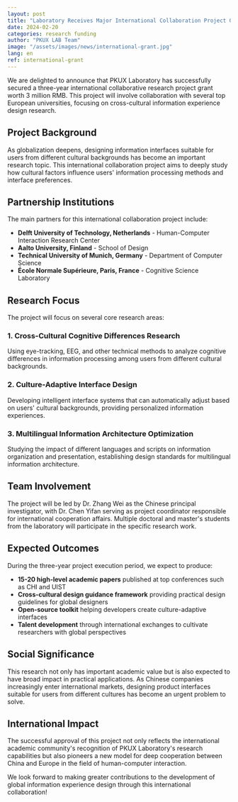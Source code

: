 ```yaml
---
layout: post
title: "Laboratory Receives Major International Collaboration Project Grant"
date: 2024-02-20
categories: research funding
author: "PKUX LAB Team"
image: "/assets/images/news/international-grant.jpg"
lang: en
ref: international-grant
---
```


We are delighted to announce that PKUX Laboratory has successfully secured a three-year international collaborative research project grant worth 3 million RMB. This project will involve collaboration with several top European universities, focusing on cross-cultural information experience design research.

## Project Background

As globalization deepens, designing information interfaces suitable for users from different cultural backgrounds has become an important research topic. This international collaboration project aims to deeply study how cultural factors influence users' information processing methods and interface preferences.

## Partnership Institutions

The main partners for this international collaboration project include:

- **Delft University of Technology, Netherlands** - Human-Computer Interaction Research Center
- **Aalto University, Finland** - School of Design
- **Technical University of Munich, Germany** - Department of Computer Science
- **École Normale Supérieure, Paris, France** - Cognitive Science Laboratory

## Research Focus

The project will focus on several core research areas:

### 1. Cross-Cultural Cognitive Differences Research
Using eye-tracking, EEG, and other technical methods to analyze cognitive differences in information processing among users from different cultural backgrounds.

### 2. Culture-Adaptive Interface Design
Developing intelligent interface systems that can automatically adjust based on users' cultural backgrounds, providing personalized information experiences.

### 3. Multilingual Information Architecture Optimization
Studying the impact of different languages and scripts on information organization and presentation, establishing design standards for multilingual information architecture.

## Team Involvement

The project will be led by Dr. Zhang Wei as the Chinese principal investigator, with Dr. Chen Yifan serving as project coordinator responsible for international cooperation affairs. Multiple doctoral and master's students from the laboratory will participate in the specific research work.

## Expected Outcomes

During the three-year project execution period, we expect to produce:

- **15-20 high-level academic papers** published at top conferences such as CHI and UIST
- **Cross-cultural design guidance framework** providing practical design guidelines for global designers
- **Open-source toolkit** helping developers create culture-adaptive interfaces
- **Talent development** through international exchanges to cultivate researchers with global perspectives

## Social Significance

This research not only has important academic value but is also expected to have broad impact in practical applications. As Chinese companies increasingly enter international markets, designing product interfaces suitable for users from different cultures has become an urgent problem to solve.

## International Impact

The successful approval of this project not only reflects the international academic community's recognition of PKUX Laboratory's research capabilities but also pioneers a new model for deep cooperation between China and Europe in the field of human-computer interaction.

We look forward to making greater contributions to the development of global information experience design through this international collaboration!